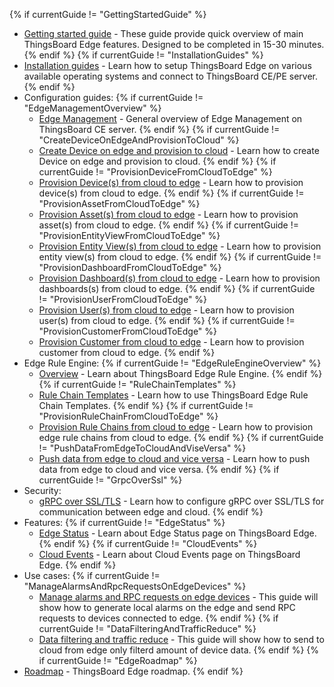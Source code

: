 {% if currentGuide != "GettingStartedGuide" %}
- [Getting started guide](/docs/edge/getting-started/) - These guide provide quick overview of main ThingsBoard Edge features. Designed to be completed in 15-30 minutes.
{% endif %}
{% if currentGuide != "InstallationGuides" %}
- [Installation guides](/docs/edge/install/installation-options/) - Learn how to setup ThingsBoard Edge on various available operating systems and connect to ThingsBoard CE/PE server.
{% endif %}
- Configuration guides:
{% if currentGuide != "EdgeManagementOverview" %}
  - [Edge Management](/docs/edge/config/ce/management/) - General overview of Edge Management on ThingsBoard CE server.
{% endif %}
{% if currentGuide != "CreateDeviceOnEdgeAndProvisionToCloud" %}
  - [Create Device on edge and provision to cloud](/docs/edge/config/ce/create-device/) - Learn how to create Device on edge and provision to cloud.
{% endif %}
{% if currentGuide != "ProvisionDeviceFromCloudToEdge" %}
  - [Provision Device(s) from cloud to edge](/docs/edge/config/ce/provision-device/) - Learn how to provision device(s) from cloud to edge.
{% endif %}
{% if currentGuide != "ProvisionAssetFromCloudToEdge" %}
  - [Provision Asset(s) from cloud to edge](/docs/edge/config/ce/provision-asset/) - Learn how to provision asset(s) from cloud to edge.
{% endif %}
{% if currentGuide != "ProvisionEntityViewFromCloudToEdge" %}
  - [Provision Entity View(s) from cloud to edge](/docs/edge/config/ce/provision-entity-view/) - Learn how to provision entity view(s) from cloud to edge.
{% endif %}
{% if currentGuide != "ProvisionDashboardFromCloudToEdge" %}
  - [Provision Dashboard(s) from cloud to edge](/docs/edge/config/ce/provision-dashboard/) - Learn how to provision dashboards(s) from cloud to edge.
{% endif %}
{% if currentGuide != "ProvisionUserFromCloudToEdge" %}
  - [Provision User(s) from cloud to edge](/docs/edge/config/ce/provision-user/) - Learn how to provision user(s) from cloud to edge.
{% endif %}
{% if currentGuide != "ProvisionCustomerFromCloudToEdge" %}
  - [Provision Customer from cloud to edge](/docs/edge/config/ce/provision-customer/) - Learn how to provision customer from cloud to edge.
{% endif %}
- Edge Rule Engine:
{% if currentGuide != "EdgeRuleEngineOverview" %}
  - [Overview](/docs/edge/rule-engine/general/) - Learn about ThingsBoard Edge Rule Engine.
{% endif %}
{% if currentGuide != "RuleChainTemplates" %}
  - [Rule Chain Templates](/docs/edge/rule-engine/rule-chain-templates/) - Learn how to use ThingsBoard Edge Rule Chain Templates.
{% endif %}
{% if currentGuide != "ProvisionRuleChainFromCloudToEdge" %}
  - [Provision Rule Chains from cloud to edge](/docs/edge/rule-engine/provision-rule-chains/) - Learn how to provision edge rule chains from cloud to edge.
{% endif %}
{% if currentGuide != "PushDataFromEdgeToCloudAndViseVersa" %}
  - [Push data from edge to cloud and vice versa](/docs/edge/rule-engine/push-data/) - Learn how to push data from edge to cloud and vice versa.
{% endif %}
{% if currentGuide != "GrpcOverSsl" %}
- Security:
  - [gRPC over SSL/TLS](/docs/edge/security/grpc-over-ssl/) - Learn how to configure gRPC over SSL/TLS for communication between edge and cloud.
{% endif %}
- Features:
{% if currentGuide != "EdgeStatus" %}
  - [Edge Status](/docs/edge/features/edge-status/) - Learn about Edge Status page on ThingsBoard Edge.
{% endif %}
{% if currentGuide != "CloudEvents" %}
  - [Cloud Events](/docs/edge/features/cloud-events/) -  Learn about Cloud Events page on ThingsBoard Edge.
{% endif %}    
- Use cases:
{% if currentGuide != "ManageAlarmsAndRpcRequestsOnEdgeDevices" %}
  - [Manage alarms and RPC requests on edge devices](/docs/edge/use-cases/manage-alarms-rpc-requests/) - This guide will show how to generate local alarms on the edge and send RPC requests to devices connected to edge.
{% endif %}
{% if currentGuide != "DataFilteringAndTrafficReduce" %}
  - [Data filtering and traffic reduce](/docs/edge/use-cases/data-filtering-traffic-reduce-pe/) - This guide will show how to send to cloud from edge only filterd amount of device data.
{% endif %}
{% if currentGuide != "EdgeRoadmap" %}
- [Roadmap](/docs/edge/roadmap) - ThingsBoard Edge roadmap. 
{% endif %}    
<br/>


